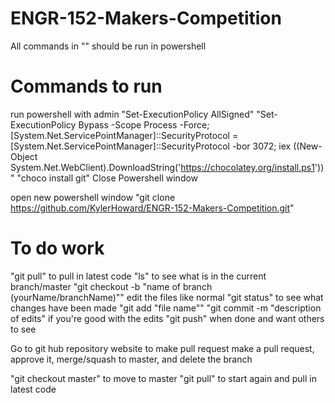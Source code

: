 # ENGR-152-Makers-Competition
All commands in "" should be run in powershell

# Commands to run 
run powershell with admin
"Set-ExecutionPolicy AllSigned"
"Set-ExecutionPolicy Bypass -Scope Process -Force; [System.Net.ServicePointManager]::SecurityProtocol = [System.Net.ServicePointManager]::SecurityProtocol -bor 3072; iex ((New-Object System.Net.WebClient).DownloadString('https://chocolatey.org/install.ps1'))"
"choco install git"
Close Powershell window


open new powershell window
"git clone https://github.com/KylerHoward/ENGR-152-Makers-Competition.git"


# To do work
"git pull" to pull in latest code
"ls" to see what is in the current branch/master
"git checkout -b "name of branch (yourName/branchName)""
edit the files like normal
"git status" to see what changes have been made
"git add "file name""
"git commit -m "description of edits" if you're good with the edits
"git push" when done and want others to see

Go to git hub repository website to make pull request
make a pull request, approve it, merge/squash to master, and delete the branch

"git checkout master" to move to master
"git pull" to start again and pull in latest code